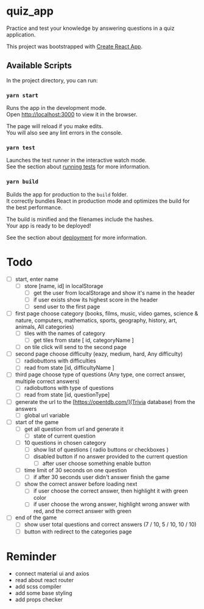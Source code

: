 # quiz_app
Practice and test your knowledge by answering questions in a quiz application.

This project was bootstrapped with [Create React App](https://github.com/facebook/create-react-app).

## Available Scripts

In the project directory, you can run:

### `yarn start`

Runs the app in the development mode.<br />
Open [http://localhost:3000](http://localhost:3000) to view it in the browser.

The page will reload if you make edits.<br />
You will also see any lint errors in the console.

### `yarn test`

Launches the test runner in the interactive watch mode.<br />
See the section about [running tests](https://facebook.github.io/create-react-app/docs/running-tests) for more information.

### `yarn build`

Builds the app for production to the `build` folder.<br />
It correctly bundles React in production mode and optimizes the build for the best performance.

The build is minified and the filenames include the hashes.<br />
Your app is ready to be deployed!

See the section about [deployment](https://facebook.github.io/create-react-app/docs/deployment) for more information.


# Todo
* [ ] start, enter name
  * [ ] store [name, id] in localStorage
    * [ ] get the user from localStorage and show it's name in the header
    * [ ] if user exists show its highest score in the header
    * [ ] send user to the first page
* [ ] first page choose category (books, films, music, video games, science & nature, computers, mathematics, sports, geography, history, art, animals, All categories)
  * [ ] tiles with the names of category
    * [ ] get tiles from state [ id, categoryName ]
  * [ ] on tile click will send to the second page
* [ ] second page choose difficulty (eazy, medium, hard, Any difficulty)
  * [ ] radiobuttons with difficulties
  * [ ] read from state [id, difficultyName ]
* [ ] third page choose type of questions (Any type, one correct answer, multiple correct answers)
  * [ ] radiobuttons with type of questions
  * [ ] read from state [id, questionType]
* [ ] generate the url to the [https://opentdb.com/](Trivia database) from the answers
  * [ ] global url variable
* [ ] start of the game
  * [ ] get all question from url and generate it
    * [ ] state of current question
  * [ ] 10 questions in chosen category
    * [ ] show list of questions ( radio buttons or checkboxes )
    * [ ] disabled button if no answer provided to the current question
      * [ ] after user choose something enable button
  * [ ] time limit of 30 seconds on one question
    * [ ] if after 30 seconds user didn't answer finish the game
  * [ ] show the correct answer before loading next
    * [ ] if user choose the correct answer, then highlight it with green color
    * [ ] if user choose the wrong answer, highlight wrong answer with red, and the correct answer with green
* [ ] end of the game
  * [ ] show user total questions and correct answers (7 / 10, 5 / 10, 10 / 10)
  * [ ] button with redirect to the categories page

# Reminder
* connect material ui and axios
* read about react router
* add scss compiler
* add some base styling
* add props checker 